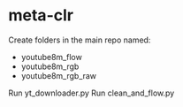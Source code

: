 # meta-clr

Create folders in the main repo named:
- youtube8m_flow
- youtube8m_rgb
- youtube8m_rgb_raw

Run yt_downloader.py
Run clean_and_flow.py
